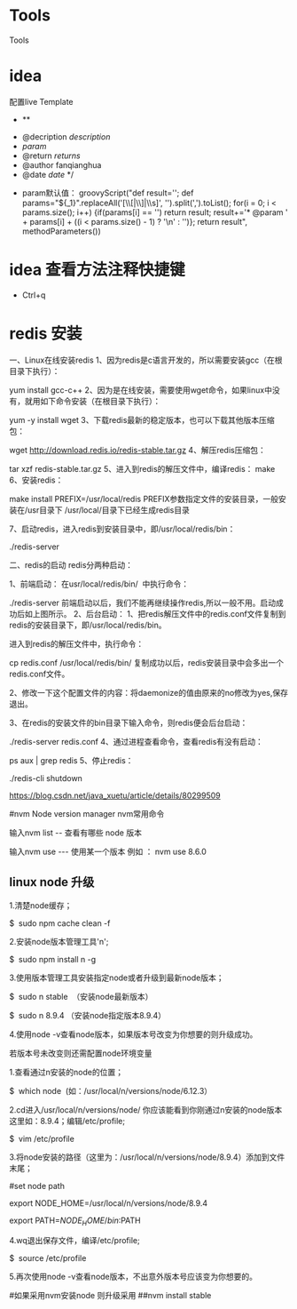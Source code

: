 # Tools
Tools
# idea
配置live Template
- **
* @decription $description$ 
* $param$
* @return $returns$
* @author fanqianghua
* @date $date$
*/
- param默认值： groovyScript("def result=''; def params=\"${_1}\".replaceAll('[\\\\[|\\\\]|\\\\s]', '').split(',').toList(); for(i = 0; i < params.size(); i++) {if(params[i] == '') return result; result+='* @param ' + params[i] + ((i < params.size() - 1) ? '\\n' : '')}; return result", methodParameters()) 

# idea 查看方法注释快捷键
- Ctrl+q
# redis 安装
一、Linux在线安装redis
1、因为redis是c语言开发的，所以需要安装gcc（在根目录下执行）：

yum install gcc-c++
2、因为是在线安装，需要使用wget命令，如果linux中没有，就用如下命令安装（在根目录下执行）：

yum -y install wget
3、下载redis最新的稳定版本，也可以下载其他版本压缩包：

wget http://download.redis.io/redis-stable.tar.gz
4、解压redis压缩包：

tar xzf redis-stable.tar.gz
5、进入到redis的解压文件中，编译redis：
make
6、安装redis：

make install PREFIX=/usr/local/redis
PREFIX参数指定文件的安装目录，一般安装在/usr目录下
/usr/local/目录下已经生成redis目录

7、启动redis，进入redis到安装目录中，即/usr/local/redis/bin：

./redis-server

二、redis的启动
redis分两种启动：

1、前端启动：
在usr/local/redis/bin/  中执行命令：

./redis-server
前端启动以后，我们不能再继续操作redis,所以一般不用。启动成功后如上图所示。
2、后台启动：
1、把redis解压文件中的redis.conf文件复制到redis的安装目录下，即/usr/local/redis/bin。

进入到redis的解压文件中，执行命令：

cp redis.conf /usr/local/redis/bin/
复制成功以后，redis安装目录中会多出一个redis.conf文件。

2、修改一下这个配置文件的内容：将daemonize的值由原来的no修改为yes,保存退出。

3、在redis的安装文件的bin目录下输入命令，则redis便会后台启动：

./redis-server redis.conf
4、通过进程查看命令，查看redis有没有启动：

ps aux | grep redis
5、停止redis：

./redis-cli shutdown

https://blog.csdn.net/java_xuetu/article/details/80299509


#nvm Node version manager
nvm常用命令

输入nvm list -- 查看有哪些 node 版本

输入nvm use --- 使用某一个版本 例如 ： nvm use 8.6.0


## linux node 升级 

1.清楚node缓存；

$  sudo npm cache clean -f  

2.安装node版本管理工具'n';

$  sudo npm install n -g

3.使用版本管理工具安装指定node或者升级到最新node版本；

$  sudo n stable  （安装node最新版本）

$  sudo n 8.9.4 （安装node指定版本8.9.4）

4.使用node -v查看node版本，如果版本号改变为你想要的则升级成功。

若版本号未改变则还需配置node环境变量

1.查看通过n安装的node的位置；

$  which node  (如：/usr/local/n/versions/node/6.12.3）

2.cd进入/usr/local/n/versions/node/ 你应该能看到你刚通过n安装的node版本这里如：8.9.4；编辑/etc/profile;

$  vim /etc/profile

3.将node安装的路径（这里为：/usr/local/n/versions/node/8.9.4）添加到文件末尾；

#set node path

export NODE_HOME=/usr/local/n/versions/node/8.9.4

export PATH=$NODE_HOME/bin:$PATH

4.wq退出保存文件，编译/etc/profile;

$  source /etc/profile

5.再次使用node -v查看node版本，不出意外版本号应该变为你想要的。


#如果采用nvm安装node 则升级采用
##nvm install stable
